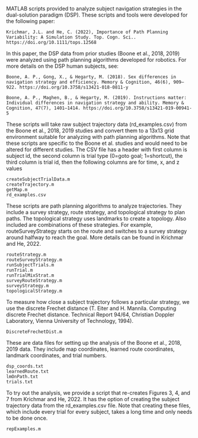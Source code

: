 MATLAB scripts provided to analyze subject navigation strategies in the dual-solution paradigm (DSP). These scripts and tools were developed for the following paper:

	Krichmar, J.L. and He, C. (2022), Importance of Path Planning Variability: A Simulation Study. Top. Cogn. Sci.. https://doi.org/10.1111/tops.12568

In this paper, the DSP data from prior studies (Boone et al., 2018, 2019) were analyzed using path planning algorithms developed for robotics. For more details on the DSP human subjects, see:
 
	Boone, A. P., Gong, X., & Hegarty, M. (2018). Sex differences in navigation strategy and efficiency. Memory & Cognition, 46(6), 909–922. https://doi.org/10.3758/s13421-018-0811-y

	Boone, A. P., Maghen, B., & Hegarty, M. (2019). Instructions matter: Individual differences in navigation strategy and ability. Memory & Cognition, 47(7), 1401–1414. https://doi.org/10.3758/s13421-019-00941-5



These scripts will take raw subject trajectory data (rd_examples.csv) from the Boone et al., 2018, 2019 studies and convert them to a 13x13 grid environment suitable for analyzing with path planning algorithms. Note that these scripts are specific to the Boone et al. studies and would need to be altered for different studies. The CSV file has a header with first column is subject id, the second column is trial type (0=goto goal; 1=shortcut), the third column is trial id, then the following columns are for time, x, and z values

	createSubjectTrialData.m
	createTrajectory.m
	getMap.m
	rd_examples.csv

These scripts are path planning algorithms to analyze trajectories. They include a survey strategy, route strategy, and topological strategy to plan paths. The topological strategy uses landmarks to create a topology. Also included are combinations of these strategies. For example, routeSurveyStrategy starts on the route and switches to a survey strategy around halfway to reach the goal. More details can be found in Krichmar and He, 2022.

	routeStrategy.m
	routeSurveyStrategy.m
	runSubjectTrials.m
	runTrial.m
	runTrialMixStrat.m
	surveyRouteStrategy.m
	surveyStrategy.m
	topologicalStrategy.m

To measure how close a subject trajectory follows a particular strategy, we use the discrete Frechet distance (T. Eiter and H. Mannila. Computing discrete Frechet distance. Technical Report 94/64, Christian Doppler Laboratory, Vienna University of Technology, 1994).

	DiscreteFrechetDist.m

These are data files for setting up the analysis of the Boone et al., 2018, 2019 data. They include map coordinates, learned route coordinates, landmark coordinates, and trial numbers.

	dsp_coords.txt
	learnedRoute.txt
	lmOnPath.txt
	trials.txt

To try out the analysis, we provide a script that re-creates Figures 3, 4, and 7 from Krichmar and He, 2022. It has the option of creating the subject trajectory data from the rd_examples.csv file. Note that creating these files, which include every trial for every subject, takes a long time and only needs to be done once.

	repExamples.m
